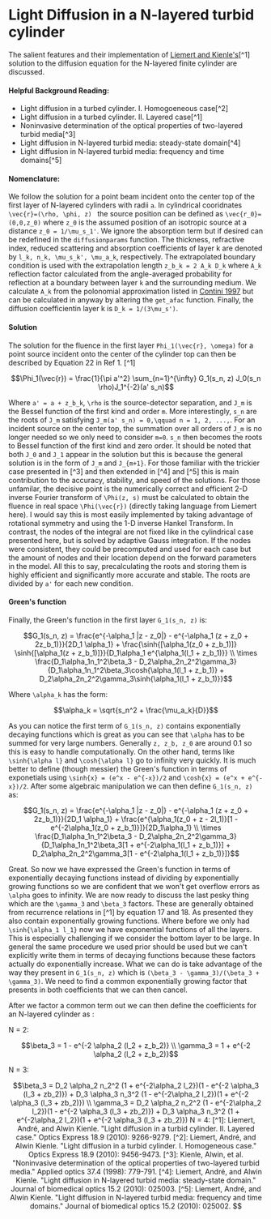 # Light Diffusion in a N-layered turbid cylinder

The salient features and their implementation of [Liemert and Kienle's](https://www.osapublishing.org/oe/fulltext.cfm?uri=oe-18-9-9266&id=198273)[^1] solution to the diffusion equation for the N-layered finite cylinder are discussed. 


#### Helpful Background Reading:
- Light diffusion in a turbed cylinder. I. Homogoeneous case[^2]
- Light diffusion in a turbed cylinder. II. Layered case[^1]
- Noninvasive determination of the optical properties of two-layered turbid media[^3]
- Light diffusion in N-layered turbid media: steady-state domain[^4]
- Light diffusion in N-layered turbid media: frequency and time domains[^5]


#### Nomenclature:
We follow the solution for a point beam incident onto the center top of the first layer of N-layered cylinders with radii ``a``. In cylindrical cooridnates ``\vec{r}=(\rho, \phi, z) `` the source position can be defined as ``\vec{r_0}=(0,0,z_0)`` where ``z_0`` is the assumed position of an isotropic source at a distance ``z_0 = 1/\mu_s_1'``. We ignore the absorption term but if desired can be redefined in the ``diffusionparams`` function. The thickness, refractive index, reduced scattering and absorption coefficients of layer k are denoted by ``l_k, n_k, \mu_s_k', \mu_a_k``, respectively. The extrapolated boundary condition is used with the extrapolation length ``z_b_k = 2 A_k D_k`` where ``A_k`` reflection factor calculated from the angle-averaged probability for reflection at a boundary between layer ``k`` and the surrounding medium. We calculate ``A_k`` from the polonomial approximation listed in [Contini 1997](https://www.osapublishing.org/ao/abstract.cfm?uri=ao-36-19-4587) but can be calculated in anyway by altering the ``get_afac`` function. Finally, the diffusion coefficientin layer k is ``D_k = 1/(3\mu_s')``.

#### Solution
The solution for the fluence in the first layer ``Phi_1(\vec{r}, \omega)`` for a point source incident onto the center of the cylinder top can then be described by Equation 22 in Ref 1. [^1]

```math
\Phi_1(\vec{r}) = \frac{1}{\pi a'^2} \sum_{n=1}^{\infty} G_1(s_n, z) J_0(s_n \rho)J_1^{-2}(a' s_n)
```

Where ``a' = a + z_b_k``, ``\rho`` is the source-detector separation, and ``J_m`` is the Bessel function of the first kind and order ``m``. More interestingly, ``s_n`` are the roots of ``J_m`` satisfying ``J_m(a' s_n) = 0,\qquad n = 1, 2, ...,``. For an incident source on the center top, the summation over all orders of ``J_m`` is no longer needed so we only need to consider ``m=0``. ``s_n`` then becomes the roots to Bessel function of the first kind and zero order. It should be noted that both ``J_0`` and ``J_1`` appear in the solution but this is because the general solution is in the form of ``J_m`` and ``J_{m+1}``. For those familiar with the trickier case presented in [^3] and then extended in [^4] and [^5] this is main contribution to the accuracy, stability, and speed of the solutions. For those unfamilar, the decisive point is the numerically correct and efficient 2-D inverse Fourier transform of ``\Phi(z, s)`` must be calculated to obtain the fluence in real space ``\Phi(\vec{r})`` (directly taking language from Liemert here). I would say this is most easily implemented by taking advantage of rotational symmetry and using the 1-D inverse Hankel Transform. In contrast, the nodes of the integral are not fixed like in the cylindrical case presented here, but is solved by adaptive Gauss integration. If the nodes were consistent, they could be precomputed and used for each case but the amount of nodes and their location depend on the forward parameters in the model. All this to say, precalculating the roots and storing them is highly efficient and significantly more accurate and stable. The roots are divided by ``a'`` for each new condition.

#### Green's function
Finally, the Green's function in the first layer ``G_1(s_n, z)`` is:
```math
G_1(s_n, z) = \frac{e^{-\alpha_1 |z - z_0|} - e^{-\alpha_1 (z + z_0 + 2z_b_1)}}{2D_1 \alpha_1} + \frac{\sinh{[\alpha_1(z_0 + z_b_1)]} \sinh{[\alpha_1(z + z_b_1)]}}{D_1\alpha_1 e^{\alpha_1(l_1 + z_b_1)}} \\
\times \frac{D_1\alpha_1n_1^2\beta_3 - D_2\alpha_2n_2^2\gamma_3}{D_1\alpha_1n_1^2\beta_3\cosh{\alpha_1(l_1 + z_b_1)} + D_2\alpha_2n_2^2\gamma_3\sinh{\alpha_1(l_1 + z_b_1)}}
```

Where ``\alpha_k`` has the form:
```math
\alpha_k = \sqrt{s_n^2 + \frac{\mu_a_k}{D}}
```
As you can notice the first term of ``G_1(s_n, z)`` contains exponentially decaying functions which is great as you can see that ``\alpha`` has to be summed for very large numbers. Generally ``z, z_b, z_0`` are around 0.1 so this is easy to handle computationally. On the other hand, terms like ``\sinh{\alpha l}`` and ``\cosh{\alpha l}`` go to infinity very quickly. It is much better to define (though messier) the Green's function in terms of exponetials using ``\sinh{x} = (e^x - e^{-x})/2`` and ``\cosh{x} = (e^x + e^{-x})/2``. After some algebraic manipulation we can then define ``G_1(s_n, z)`` as:
```math
G_1(s_n, z) = \frac{e^{-\alpha_1 |z - z_0|} - e^{-\alpha_1 (z + z_0 + 2z_b_1)}}{2D_1 \alpha_1} + \frac{e^{\alpha_1(z_0 + z - 2l_1)}[1 - e^{-2\alpha_1(z_0 + z_b_1)}]}{2D_1\alpha_1} \\
\times \frac{D_1\alpha_1n_1^2\beta_3 - D_2\alpha_2n_2^2\gamma_3}{D_1\alpha_1n_1^2\beta_3[1 + e^{-2\alpha_1(l_1 + z_b_1)}] + D_2\alpha_2n_2^2\gamma_3[1 - e^{-2\alpha_1(l_1 + z_b_1)}]}
```
Great. So now we have expressed the Green's function in terms of exponentially decaying functions instead of dividing by exponentially growing functions so we are confident that we won't get overflow errors as ``\alpha`` goes to infinity. We are now ready to discuss the last pesky thing which are the ``\gamma_3`` and ``\beta_3`` factors. These are generally obtained from recurrence relations in [^1] by equation 17 and 18. As presented they also contain exponentially growing functions. Where before we only had ```\sinh{\alpha_1 l_1}``` now we have exponential functions of all the layers. This is especially challenging if we consider the bottom layer to be large. In general the same procedure we used prior should be used but we can't explicitly write them in terms of decaying functions because these factors actually do exponentially increase. What we can do is take advantage of the way they present in ``G_1(s_n, z)`` which is ``(\beta_3 - \gamma_3)/(\beta_3 + \gamma_3)``. We need to find a common exponentially growing factor that presents in both coefficients that we can then cancel.

After we factor a common term out we can then define the coefficients for an N-layered cylinder as :

N = 2:
```math
\beta_3 = 1 - e^{-2 \alpha_2 (l_2 + z_b_2)} \\
\gamma_3 = 1 + e^{-2 \alpha_2 (l_2 + z_b_2)}
```

N = 3:
```math
\beta_3 = D_2 \alpha_2 n_2^2 (1 + e^{-2\alpha_2 l_2})(1 - e^{-2 \alpha_3 (l_3 + zb_2)}) + D_3 \alpha_3 n_3^2 (1 - e^{-2\alpha_2 l_2})(1 + e^{-2 \alpha_3 (l_3 + zb_2)}) \\

\gamma_3 = D_2 \alpha_2 n_2^2 (1 - e^{-2\alpha_2 l_2})(1 - e^{-2 \alpha_3 (l_3 + zb_2)}) + D_3 \alpha_3 n_3^2 (1 + e^{-2\alpha_2 l_2})(1 + e^{-2 \alpha_3 (l_3 + zb_2)})

N = 4:





[^1]: Liemert, André, and Alwin Kienle. "Light diffusion in a turbid cylinder. II. Layered case." Optics Express 18.9 (2010): 9266-9279.
[^2]: Liemert, André, and Alwin Kienle. "Light diffusion in a turbid cylinder. I. Homogeneous case." Optics Express 18.9 (2010): 9456-9473.
[^3]: Kienle, Alwin, et al. "Noninvasive determination of the optical properties of two-layered turbid media." Applied optics 37.4 (1998): 779-791.
[^4]: Liemert, André, and Alwin Kienle. "Light diffusion in N-layered turbid media: steady-state domain." Journal of biomedical optics 15.2 (2010): 025003.
[^5]: Liemert, André, and Alwin Kienle. "Light diffusion in N-layered turbid media: frequency and time domains." Journal of biomedical optics 15.2 (2010): 025002.